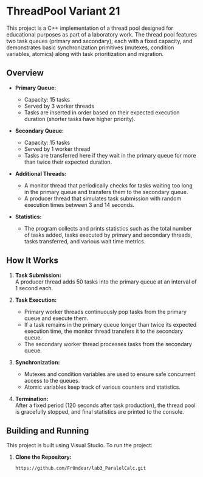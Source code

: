 # ThreadPool Variant 21

This project is a C++ implementation of a thread pool designed for educational purposes as part of a laboratory work. The thread pool features two task queues (primary and secondary), each with a fixed capacity, and demonstrates basic synchronization primitives (mutexes, condition variables, atomics) along with task prioritization and migration.

## Overview

- **Primary Queue:**  
  - Capacity: 15 tasks  
  - Served by 3 worker threads  
  - Tasks are inserted in order based on their expected execution duration (shorter tasks have higher priority).

- **Secondary Queue:**  
  - Capacity: 15 tasks  
  - Served by 1 worker thread  
  - Tasks are transferred here if they wait in the primary queue for more than twice their expected duration.

- **Additional Threads:**  
  - A monitor thread that periodically checks for tasks waiting too long in the primary queue and transfers them to the secondary queue.  
  - A producer thread that simulates task submission with random execution times between 3 and 14 seconds.

- **Statistics:**  
  - The program collects and prints statistics such as the total number of tasks added, tasks executed by primary and secondary threads, tasks transferred, and various wait time metrics.

## How It Works

1. **Task Submission:**  
   A producer thread adds 50 tasks into the primary queue at an interval of 1 second each.

2. **Task Execution:**  
   - Primary worker threads continuously pop tasks from the primary queue and execute them.  
   - If a task remains in the primary queue longer than twice its expected execution time, the monitor thread transfers it to the secondary queue.
   - The secondary worker thread processes tasks from the secondary queue.

3. **Synchronization:**  
   - Mutexes and condition variables are used to ensure safe concurrent access to the queues.
   - Atomic variables keep track of various counters and statistics.

4. **Termination:**  
   After a fixed period (120 seconds after task production), the thread pool is gracefully stopped, and final statistics are printed to the console.

## Building and Running

This project is built using Visual Studio. To run the project:

1. **Clone the Repository:**
   ```bash
   https://github.com/Fr0ndeur/lab3_ParalelCalc.git
